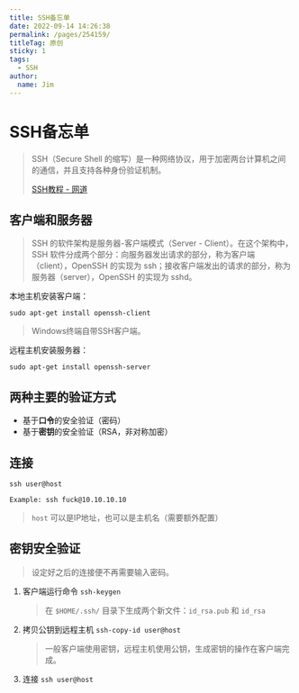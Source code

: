 ```yaml
---
title: SSH备忘单
date: 2022-09-14 14:26:38
permalink: /pages/254159/
titleTag: 原创
sticky: 1
tags:
  - SSH
author:
  name: Jim
---
```

# SSH备忘单

> SSH（Secure Shell 的缩写）是一种网络协议，用于加密两台计算机之间的通信，并且支持各种身份验证机制。
>
> [SSH教程 - 网道](https://wangdoc.com/ssh/index.html)

## 客户端和服务器

> SSH 的软件架构是服务器-客户端模式（Server - Client）。在这个架构中，SSH 软件分成两个部分：向服务器发出请求的部分，称为客户端（client），OpenSSH 的实现为 ssh；接收客户端发出的请求的部分，称为服务器（server），OpenSSH 的实现为 sshd。

本地主机安装客户端：

```
sudo apt-get install openssh-client
```

> Windows终端自带SSH客户端。

远程主机安装服务器：

```
sudo apt-get install openssh-server
```

## 两种主要的验证方式

- 基于**口令**的安全验证（密码）
- 基于**密钥**的安全验证（RSA，非对称加密）

## 连接

```
ssh user@host

Example: ssh fuck@10.10.10.10
```

> `host` 可以是IP地址，也可以是主机名（需要额外配置）

## 密钥安全验证

> 设定好之后的连接便不再需要输入密码。

1. 客户端运行命令 `ssh-keygen`

   > 在 `$HOME/.ssh/` 目录下生成两个新文件：`id_rsa.pub` 和 `id_rsa`

2. 拷贝公钥到远程主机 `ssh-copy-id user@host`

   > 一般客户端使用密钥，远程主机使用公钥，生成密钥的操作在客户端完成。

3. 连接 `ssh user@host`